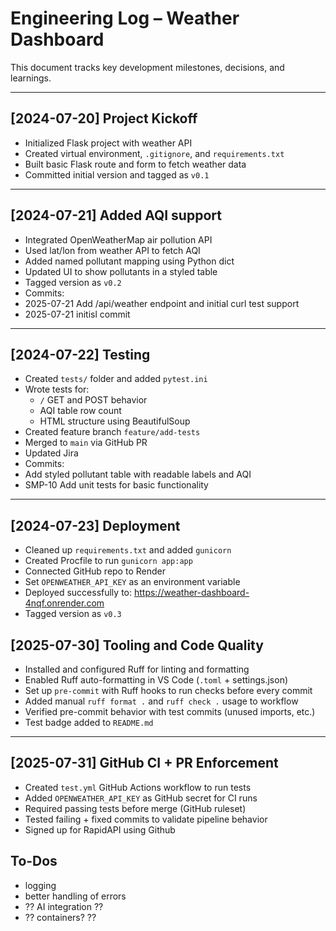 # Engineering Log – Weather Dashboard

This document tracks key development milestones, decisions, and learnings.

---

## [2024-07-20] Project Kickoff
- Initialized Flask project with weather API
- Created virtual environment, `.gitignore`, and `requirements.txt`
- Built basic Flask route and form to fetch weather data
- Committed initial version and tagged as `v0.1`

---

## [2024-07-21] Added AQI support
- Integrated OpenWeatherMap air pollution API
- Used lat/lon from weather API to fetch AQI
- Added named pollutant mapping using Python dict
- Updated UI to show pollutants in a styled table
- Tagged version as `v0.2`
- Commits:
- 2025-07-21 Add /api/weather endpoint and initial curl test support
- 2025-07-21 initisl commit

---

## [2024-07-22] Testing
- Created `tests/` folder and added `pytest.ini`
- Wrote tests for:
  - `/` GET and POST behavior
  - AQI table row count
  - HTML structure using BeautifulSoup
- Created feature branch `feature/add-tests`
- Merged to `main` via GitHub PR 
- Updated Jira
- Commits:
- Add styled pollutant table with readable labels and AQI
- SMP-10 Add unit tests for basic functionality

---

## [2024-07-23] Deployment

- Cleaned up `requirements.txt` and added `gunicorn`
- Created Procfile to run `gunicorn app:app`
- Connected GitHub repo to Render
- Set `OPENWEATHER_API_KEY` as an environment variable
- Deployed successfully to: https://weather-dashboard-4nqf.onrender.com
- Tagged version as `v0.3`


## [2025-07-30] Tooling and Code Quality

- Installed and configured Ruff for linting and formatting
- Enabled Ruff auto-formatting in VS Code (`.toml` + settings.json)
- Set up `pre-commit` with Ruff hooks to run checks before every commit
- Added manual `ruff format .` and `ruff check .` usage to workflow
- Verified pre-commit behavior with test commits (unused imports, etc.)
- Test badge added to `README.md`

---

## [2025-07-31] GitHub CI + PR Enforcement

- Created `test.yml` GitHub Actions workflow to run tests
- Added `OPENWEATHER_API_KEY` as GitHub secret for CI runs
- Required passing tests before merge (GitHub ruleset)
- Tested failing + fixed commits to validate pipeline behavior
- Signed up for RapidAPI using Github



## To-Dos ##
- logging
- better handling of errors
- ?? AI integration ??
- ?? containers? ??

